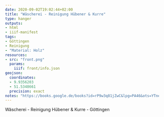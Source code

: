 ```yaml
---
date: 2020-09-02T19:02:44+02:00
title: "Wäscherei - Reinigung Hübener & Kurre"
type: hanger
outputs:
- html
- iiif-manifest
tags:
- Göttingen
- Reinigung
- "Material: Holz"
resources:
- src: "front.png"
  params:
    iiif: front/info.json
geojson:
  coordinates:
  - 9.9356203
  - 51.5348661
  precision: exact
notes: "https://books.google.de/books?id=rP9w3q81jZwC&lpg=PA46&ots=YTneoii4LV&dq=H%C3%BCbener%20und%20kurre&pg=PA46#v=onepage&q=H%C3%BCbener%20und%20kurre&f=false - Seite 46"
---
```

Wäscherei - Reinigung Hübener & Kurre - Göttingen
